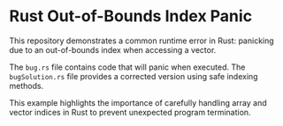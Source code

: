 # Rust Out-of-Bounds Index Panic
This repository demonstrates a common runtime error in Rust: panicking due to an out-of-bounds index when accessing a vector.

The `bug.rs` file contains code that will panic when executed. The `bugSolution.rs` file provides a corrected version using safe indexing methods.

This example highlights the importance of carefully handling array and vector indices in Rust to prevent unexpected program termination.